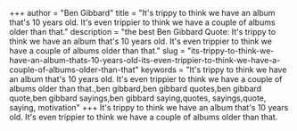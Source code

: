 +++
author = "Ben Gibbard"
title = "It's trippy to think we have an album that's 10 years old. It's even trippier to think we have a couple of albums older than that."
description = "the best Ben Gibbard Quote: It's trippy to think we have an album that's 10 years old. It's even trippier to think we have a couple of albums older than that."
slug = "its-trippy-to-think-we-have-an-album-thats-10-years-old-its-even-trippier-to-think-we-have-a-couple-of-albums-older-than-that"
keywords = "It's trippy to think we have an album that's 10 years old. It's even trippier to think we have a couple of albums older than that.,ben gibbard,ben gibbard quotes,ben gibbard quote,ben gibbard sayings,ben gibbard saying,quotes, sayings,quote, saying, motivation"
+++
It's trippy to think we have an album that's 10 years old. It's even trippier to think we have a couple of albums older than that.
